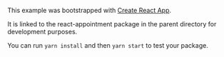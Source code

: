 This example was bootstrapped with [Create React App](https://github.com/facebook/create-react-app).

It is linked to the react-appointment package in the parent directory for development purposes.

You can run `yarn install` and then `yarn start` to test your package.
